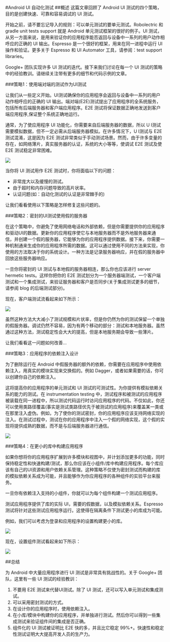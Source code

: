 #Android UI 自动化测试
##概述
这篇文章回顾了 Android UI 测试的四个策略，目的是创建快速、可靠和容易调试的 UI 测试。 

开始之前，请不要忘记导入的规则：可以单元测试的要单元测试。Robolectric 和 gradle unit tests support 就是 Android 单元测试框架的很好的例子。UI 测试，从另一方面来说，是用来验证你的应用程序能否返回与设备中一系列的用户动作相呼应的正确的 UI 输出。Espresso 是一个很好的框架，用来在同一进程中运行 UI 操作和验证。更多关于 Espresso 和 UI Automator 工具，请参阅：test support libraries。 

Google+ 团队实现许多 UI 测试的迭代。接下来我们讨论在每一个 UI 测试的策略中的经验教训。请继续关注带有更多的细节和代码示例的文章。 

###策略1：使用端对端的测试作为UI测试 

让我们从一些定义开始。UI测试确保你的应用程序会返回与设备中一系列的用户动作相呼应的正确的 UI 输出。端对端(E2E)测试提出了应用程序的全系统服务，包括所有后端服务器和客户端应用程序。E2E 测试将保证数据正确地发送到客户端应用程序,保证整个系统正确地运行。 

通常，为了使应用程序 UI 功能化，你需要来自后端服务器的数据，所以 U I测试需要模拟数据，但不一定必需从后端服务器模拟。在许多情况下，U I测试与 E2E 测试混淆，这是因为 E2E 测试非常类似于手动测试场景。然而，由于许多变量的存在，如网络薄片，真实服务器的认证，系统的大小等等，使调试 E2E 测试及使 E2E 测试稳定非常困难。 

![](https://github.com/zemu121/image/raw/master/image04.png) 

当你将 UI 测试用作 E2E 测试时，你将面临以下的问题： 

- 非常庞大以及缓慢的测试。
- 由于超时和内存问题导致的高片状率。
- 认证问题(如：自动化测试的认证是非常棘手的) 

让我们看看使用以下策略是怎样修复这些问题的。 

###策略2：密封的UI测试使用假的服务器 

在这个策略中，你避免了使用网络电话和外部依赖，但是你需要提供你的应用程序和驱动UI的数据。更新你的应用程序使它与本地服务器而不是外地服务器来通信，并创建一个假的服务器，它能够为你的应用程序提供数据。接下来，你需要一种机制通来生成你的应用程序所需的数据。这可以通过使用不同的方法来实现，你使用的方法取决于你的系统设计。一种方法是记录服务器响应，并在假的服务器中回放这些服务器响应。 

一旦你将密封的 UI 测试与本地假的服务器相连，那么你也应该进行 server hermetic tests。这样你把你的 E2E 测试划分为一个服务器端测试，一个客户端测试和一个集成测试，来验证服务器和客户是否同步(关于集成测试更多的细节，请参阅 blog 的后端测试部分)。 

现在，客户端测试流看起来如下所示： 

![](https://github.com/zemu121/image/raw/master/image02.png) 

虽然这种方法大大减小了测试规模和片状率，但是你仍然为你的测试保留一个单独的假服务器。调试仍然不容易，因为有两个移动的部分：测试和本地服务器。虽然通过这种方法，测试稳定性会大大的提高，但是本地服务期会导致一些薄片。 

让我们看看这一问题如何改善… 

###策略3：应用程序的依赖注入设计 

为了删除运行在 Android 中假服务器的额外的依赖，你需要在应用程序中使用依赖注入，用真实的模块实现来交换假的。例如 Dagger，或者如果需要的话，你可以创建你自己的依赖注入。 

这将提高你的应用程序的单元测试和 UI 测试的可测试性。为你提供有模拟依赖关系的能力的测试。在 instrumentation testing 中，测试程序和被测试的应用程序被装载在同一进程中，所以测试代码运行时访问应用程序的代码。不仅如此，你还可以使用类路径覆盖(事实是测试类路径优先于被测试的应用程序)来覆盖某一类或在那里注入虚伪。例如，为了使你的测试密封，你的应用程序应该支持网络实现的注入。在测试过程中，测试在你的应用程序中注入一个假的网络实现，这个假的实现将提供成熟的数据，而不是与后端服务器进行通信。 

![](https://github.com/zemu121/image/raw/master/image03.png) 

###策略4：在更小的库中构建应用程序 

如果你想将你的应用程序扩展到许多模块和视图中，并计划添加更多的功能，同时保持稳定性和快速构建/测试，那么你应该在小组件/库中构建应用程序。每个库应该有自己的UI资源和用户依赖关系管理。这种策略不仅使为密封测试而构建的库的模拟依赖关系成为可能，并且能够作为你应用程序的各种组件的实验平台来服务。 

一旦你有依赖注入支持的小组件，你就可以为每个组件构建一个测试应用程序。 

测试应用程序提供了库的实际 UI，需要的假数据，以及模拟依赖关系。Espresso 测试将针对这些测试应用程序运行。这使得在隔离条件下测试更小的库成为可能。 

例如，我们可以考虑为登录和应用程序的设置构建更小的库。 

![](https://github.com/zemu121/image/raw/master/image00.png) 

现在，设置组件测试看起来如下所示： 

![](https://github.com/zemu121/image/raw/master/image01.png)  

##总结 

为 Android 中大量应用程序进行 UI 测试是非常具有挑战性的。关于 Google+ 团队，这里有一些 UI 测试的经验教训： 

1. 不要用 E2E 测试来代替UI测试。除了 UI 测试，还可以写入单元测试和集成测试。
2. 可以采用密封测试的方式。
3. 在设计你的应用程序时，使用依赖注入。
4. 在小库/模块中构建你的应用程序，并单独进行测试。然后你可以得到一些集成测试来验证组件间的集成是否正确。
5. 组件化的 UI 测试被证明比 E2E 快的多，并且比它稳定 99%+。快速性和稳定性测试证明大大提高开发人员的生产力。
